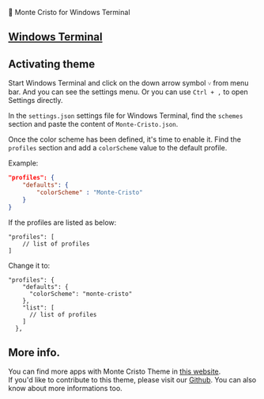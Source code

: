 🎩 Monte Cristo for Windows Terminal 

## [Windows Terminal](https://github.com/microsoft/terminal)

## Activating theme

Start Windows Terminal and click on the down arrow symbol `˅` from menu bar. And you can see the settings menu. Or you can use `Ctrl + ,` to open Settings directly.

In the `settings.json` settings file for Windows Terminal, find the `schemes` section and paste the content of `Monte-Cristo.json`.

Once the color scheme has been defined, it's time to enable it. Find the `profiles` section and add a `colorScheme` value to the default profile.

Example:

```json
"profiles": {
    "defaults": {
        "colorScheme" : "Monte-Cristo"
    }
}
```

If the profiles are listed as below:

```jsonc
"profiles": [
    // list of profiles
]
```

Change it to:

```jsonc
"profiles": {
    "defaults": {
      "colorScheme": "monte-cristo"
    },
    "list": [
      // list of profiles
    ]
  },
```

## More info.

You can find more apps with Monte Cristo Theme in [this website](https://monte-cristos.github.io/monte-cristo-website/).  
If you'd like to contribute to this theme, please visit our [Github](https://github.com/monte-cristos). You can also know about more informations too.
